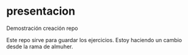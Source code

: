 # presentacion
Demostración creación repo

Este repo sirve para guardar los ejercicios.
Estoy haciendo un cambio desde la rama de almuher.
